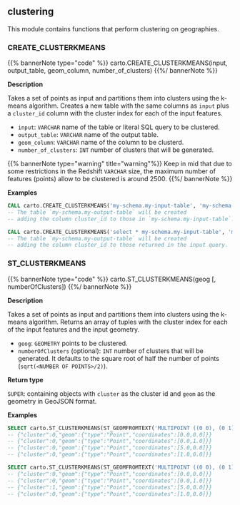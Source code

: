 ## clustering

<div class="badges"><div class="core"></div></div>

This module contains functions that perform clustering on geographies.


### CREATE_CLUSTERKMEANS

{{% bannerNote type="code" %}}
carto.CREATE_CLUSTERKMEANS(input, output_table, geom_column, number_of_clusters)
{{%/ bannerNote %}}

**Description**

Takes a set of points as input and partitions them into clusters using the k-means algorithm. Creates a new table with the same columns as `input` plus a `cluster_id` column with the cluster index for each of the input features.

* `input`: `VARCHAR` name of the table or literal SQL query to be clustered.
* `output_table`: `VARCHAR` name of the output table.
* `geom_column`: `VARCHAR` name of the column to be clusterd.
* `number_of_clusters`: `INT` number of clusters that will be generated.

{{% bannerNote type="warning" title="warning"%}}
Keep in mid that due to some restrictions in the Redshift `VARCHAR` size, the maximum number of features (points) allow to be clustered is around 2500.
{{%/ bannerNote %}}

**Examples**

```sql
CALL carto.CREATE_CLUSTERKMEANS('my-schema.my-input-table', 'my-schema.my-output-table', 'geom', 5);
-- The table `my-schema.my-output-table` will be created
-- adding the column cluster_id to those in `my-schema.my-input-table`.
```

```sql
CALL carto.CREATE_CLUSTERKMEANS('select * my-schema.my-input-table', 'my-schema.my-output-table', 'geom', 5);
-- The table `my-schema.my-output-table` will be created
-- adding the column cluster_id to those returned in the input query.
```


### ST_CLUSTERKMEANS

{{% bannerNote type="code" %}}
carto.ST_CLUSTERKMEANS(geog [, numberOfClusters])
{{%/ bannerNote %}}

**Description**

Takes a set of points as input and partitions them into clusters using the k-means algorithm. Returns an array of tuples with the cluster index for each of the input features and the input geometry.

* `geog`: `GEOMETRY` points to be clustered.
* `numberOfClusters` (optional): `INT` number of clusters that will be generated. It defaults to the square root of half the number of points (`sqrt(<NUMBER OF POINTS>/2)`).

**Return type**

`SUPER`: containing objects with `cluster` as the cluster id and `geom` as the geometry in GeoJSON format.

**Examples**

```sql
SELECT carto.ST_CLUSTERKMEANS(ST_GEOMFROMTEXT('MULTIPOINT ((0 0), (0 1), (5 0), (1 0))'));
-- {"cluster":0,"geom":{"type":"Point","coordinates":[0.0,0.0]}}
-- {"cluster":0,"geom":{"type":"Point","coordinates":[0.0,1.0]}}
-- {"cluster":0,"geom":{"type":"Point","coordinates":[5.0,0.0]}}
-- {"cluster":0,"geom":{"type":"Point","coordinates":[1.0,0.0]}}
```

```sql
SELECT carto.ST_CLUSTERKMEANS(ST_GEOMFROMTEXT('MULTIPOINT ((0 0), (0 1), (5 0), (1 0))'), 2);
-- {"cluster":0,"geom":{"type":"Point","coordinates":[0.0,0.0]}}
-- {"cluster":0,"geom":{"type":"Point","coordinates":[0.0,1.0]}}
-- {"cluster":1,"geom":{"type":"Point","coordinates":[5.0,0.0]}}
-- {"cluster":0,"geom":{"type":"Point","coordinates":[1.0,0.0]}}
```
